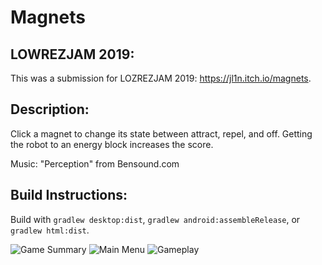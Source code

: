 # Magnets
## LOWREZJAM 2019:
This was a submission for LOZREZJAM 2019: https://jl1n.itch.io/magnets.

## Description:
Click a magnet to change its state between attract, repel, and off. Getting the robot to an energy block increases the score.

Music: "Perception" from Bensound.com

## Build Instructions:
Build with `gradlew desktop:dist`, `gradlew android:assembleRelease`, or `gradlew html:dist`.

![Game Summary](https://github.com/jl1n/Magnets/blob/master/artifacts/current/GameSummary.png "Game Summary") ![Main Menu](https://github.com/jl1n/Magnets/blob/master/artifacts/current/MainMenu.png "Main Menu") ![Gameplay](https://github.com/jl1n/Magnets/blob/master/artifacts/current/GamePlay.png "Gameplay")
